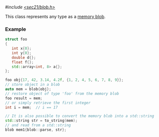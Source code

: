 *#include [&lt;sec21/blob.h&gt;](https://github.com/MichaelMiller-/sec21/blob/master/include/sec21/blob.h)*

This class represents any type as a [memory blob](https://en.wikipedia.org/wiki/Object_storage).   

### Example
```c++
struct foo
{
   int x{0};
   int y{0};
   double d{};
   float f{};
   std::array<int, 8> a{};
};

foo obj{17, 42, 3.14, 4.2f, {1, 2, 4, 5, 6, 7, 8, 9}};
// store object in a blob
auto mem = blob{obj};
// restore object of type 'foo' from the memory blob
foo result = mem;
// or simply retrieve the first integer
int i = mem;  // i == 17

// It is also possible to convert the memory blob into a std::string
std::string str = to_string(mem);
// and read from a std::string
blob mem1{blob::parse, str};
```

